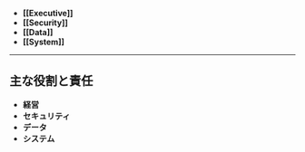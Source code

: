 
- **[[Executive]]**
- **[[Security]]** 
- **[[Data]]** 
- **[[System]]** 

---
## 主な役割と責任

- **経営** 
- **セキュリティ** 
- **データ** 
- **システム** 

